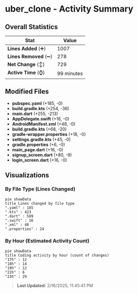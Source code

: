 # uber_clone - Activity Summary 

## Overall Statistics

| Stat                   | Value                                                             |
| ---------------------- | ----------------------------------------------------------------- |
| **Lines Added** (➕)   | 1007                                          |
| **Lines Removed** (➖) | 278                                        |
| **Net Change** (↕)    | 729                |
| **Active Time** (⌚)   | 99 minutes |


## Modified Files
- **pubspec.yaml** (+185, -0)
- **build.gradle.kts** (+254, -36)
- **main.dart** (+255, -213)
- **AppDelegate.swift** (+16, -0)
- **AndroidManifest.xml** (+48, -0)
- **build.gradle.kts** (+68, -20)
- **gradle-wrapper.properties** (+18, -0)
- **settings.gradle.kts** (+45, -0)
- **gradle.properties** (+6, -0)
- **main_page.dart** (+16, -0)
- **signup_screen.dart** (+80, -9)
- **login_screen.dart** (+16, -0)

## Visualizations

### By File Type (Lines Changed)

```mermaid
pie showData
title Lines changed by file type
".yaml" : 185
".kts" : 423
".dart" : 589
".swift" : 16
".xml" : 48
".properties" : 24
```

### By Hour (Estimated Activity Count)

```mermaid
pie showData
title Coding activity by hour (count of changes)
"17h" : 12
"18h" : 14
"19h" : 12
"22h" : 6
"23h" : 29
```


> **Last Updated:** 2/16/2025, 11:45:41 PM